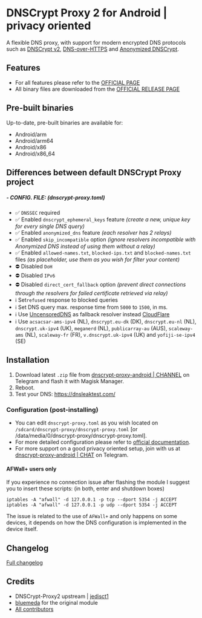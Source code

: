 # DNSCrypt Proxy 2 for Android | privacy oriented

A flexible DNS proxy, with support for modern encrypted DNS protocols such as [DNSCrypt v2](https://dnscrypt.info/protocol), [DNS-over-HTTPS](https://www.rfc-editor.org/rfc/rfc8484.txt) and [Anonymized DNSCrypt](https://github.com/DNSCrypt/dnscrypt-protocol/blob/master/ANONYMIZED-DNSCRYPT.txt).


## Features
- For all features please refer to the [OFFICIAL PAGE](https://github.com/DNSCrypt/dnscrypt-proxy#features)
- All binary files are downloaded from the [OFFICIAL RELEASE PAGE](https://github.com/DNSCrypt/dnscrypt-proxy/releases)


## Pre-built binaries

Up-to-date, pre-built binaries are available for:

- Android/arm
- Android/arm64
- Android/x86
- Android/x86_64


## Differences between default DNSCrypt Proxy project

##### **- CONFIG. FILE:** *(dnscrypt-proxy.toml)*

- ✅ `DNSSEC` required
- ✅ Enabled `dnscrypt_ephemeral_keys` feature *(create a new, unique key for every single DNS query)*
- ✅ Enabled `anonymized_dns` feature *(each resolver has 2 relays)*
- ✅ Enabled `skip_incompatible` option *(ignore resolvers incompatible with Anonymized DNS instead of using them without a relay)*
- ✅ Enabled `allowed-names.txt`, `blocked-ips.txt` and `blocked-names.txt` files *(as placeholder, use them as you wish for filter your content)*
- ⛔️ Disabled `DoH`
- ⛔️ Disabled `IPv6`
- ⛔️ Disabled `direct_cert_fallback` option *(prevent direct connections through the resolvers for failed certificate retrieved via relay)*
- ℹ️ Set`refused` response to blocked queries
- ℹ️ Set DNS query max. response time from `5000` to `1500`, in ms.
- ℹ️ Use [UncensoredDNS](https://blog.uncensoreddns.org/) as fallback resolver instead [CloudFlare](https://iscloudflaresafeyet.com/)
- ℹ️ Use `acsacsar-ams-ipv4` (NL), `dnscrypt.eu-dk` (DK), `dnscrypt.eu-nl` (NL), `dnscrypt.uk-ipv4` (UK), `meganerd` (NL), `publicarray-au` (AUS), `scaleway-ams` (NL), `scaleway-fr` (FR), `v.dnscrypt.uk-ipv4` (UK) and `yofiji-se-ipv4` (SE)


## Installation

1. Download latest `.zip` file from [dnscrypt-proxy-android | CHANNEL](https://t.me/dnscrypt_proxy) on Telegram and flash it with Magisk Manager.
2. Reboot.
3. Test your DNS: https://dnsleaktest.com/


### Configuration (post-installing)

- You can edit `dnscrypt-proxy.toml` as you wish located on `/sdcard/dnscrypt-proxy/dnscrypt-proxy.toml` [or /data/media/0/dnscrypt-proxy/dnscrypt-proxy.toml].
- For more detailed configuration please refer to [official documentation](https://github.com/DNSCrypt/dnscrypt-proxy/wiki/Configuration).
- For more support on a good privacy oriented setup, join with us at [dnscrypt-proxy-android | CHAT](https://t.me/qd_invitations) on Telegram.


#### AFWall+ users only

If you experience no connection issue after flashing the module I suggest you to insert these scripts: (in both, enter and shutdown boxes)

```
iptables -A "afwall" -d 127.0.0.1 -p tcp --dport 5354 -j ACCEPT
iptables -A "afwall" -d 127.0.0.1 -p udp --dport 5354 -j ACCEPT
```

The issue is related to the use of `AFWall+` and only happens on some devices, it depends on how the DNS configuration is implemented in the device itself.


## Changelog

[Full changelog](https://git.nixnet.xyz/quindecim/dnscrypt-proxy-android/src/branch/master/CHANGELOG.md)


## Credits
- DNSCrypt-Proxy2 upstream | [jedisct1](https://github.com/DNSCrypt/dnscrypt-proxy)
- [bluemeda](https://github.com/bluemeda) for the original module
- [All contributors](https://github.com/Magisk-Modules-Repo/dnscrypt-proxy/graphs/contributors)
